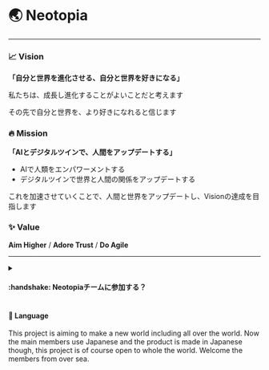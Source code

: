 # :earth_asia: Neotopia

---

### :chart_with_upwards_trend: Vision

**「自分と世界を進化させる、自分と世界を好きになる」**

私たちは、成長し進化することがよいことだと考えます

その先で自分と世界を、より好きになれると信じます

### :fire: Mission

**「AIとデジタルツインで、人間をアップデートする」**

- AIで人類をエンパワーメントする
- デジタルツインで世界と人間の関係をアップデートする

これを加速させていくことで、人間と世界をアップデートし、Visionの達成を目指します

### :sparkles: Value

**Aim Higher** / **Adore Trust** / **Do Agile**

---

<details>
<summary><h4>:handshake: Neotopiaチームに参加する？</h4></summary>

私たちと一緒に新しい世界を構築するのに興味がある方は、ぜひ気軽にお声掛けください！  
Engineer(Unity, AWS, and more!)、Marketer、Designer、Researcher、Community Manager...
[こちらまでご連絡ください！](mailto:hayashi.yuto@neotopia.app?subject=Neotopiaへの問い合わせ&body=Neotopia代表%20林裕人宛%0D%0A%0D%0A%0D%0A—————————%0D%0Aお名前とご所属をお書きください) をご確認ください。

</details>

#### :speech_balloon: Language

This project is aiming to make a new world including all over the world. Now the main members use Japanese and the product is made in Japanese though, this project is of course open to whole the world. Welcome the members from over sea.
